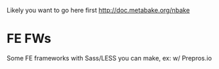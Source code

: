 

Likely you want to go here first http://doc.metabake.org/nbake

# FE FWs

Some FE frameworks with Sass/LESS you can make, ex: w/ Prepros.io


